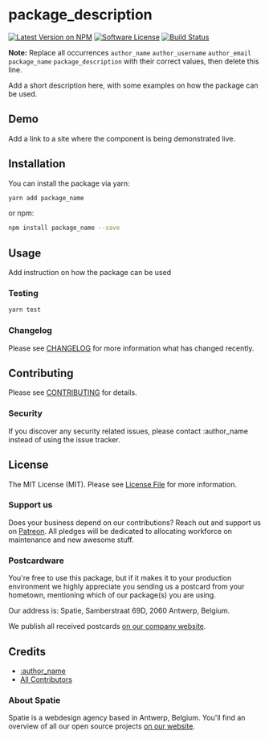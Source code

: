 # package_description

[![Latest Version on NPM](https://img.shields.io/npm/v/package_name.svg?style=flat-square)](https://npmjs.com/package/package_name)
[![Software License](https://img.shields.io/badge/license-MIT-brightgreen.svg?style=flat-square)](LICENSE.md)
[![Build Status](https://img.shields.io/travis/spatie/package_name/master.svg?style=flat-square)](https://travis-ci.org/spatie/package_name)

**Note:** Replace all occurrences ```author_name``` ```author_username``` ```author_email``` ```package_name``` ```package_description``` with their correct values, then delete this line.

Add a short description here, with some examples on how the package can be used.

## Demo

Add a link to a site where the component is being demonstrated live.

## Installation

You can install the package via yarn:

```bash
yarn add package_name
```

or npm:

```bash
npm install package_name --save
```

## Usage

Add instruction on how the package can be used

### Testing

```bash
yarn test
```

### Changelog

Please see [CHANGELOG](CHANGELOG.md) for more information what has changed recently.

## Contributing

Please see [CONTRIBUTING](CONTRIBUTING.md) for details.

### Security

If you discover any security related issues, please contact :author_name instead of using the issue tracker.

## License

The MIT License (MIT). Please see [License File](LICENSE.md) for more information.

### Support us

Does your business depend on our contributions? Reach out and support us on [Patreon](https://www.patreon.com/spatie). 
All pledges will be dedicated to allocating workforce on maintenance and new awesome stuff.

### Postcardware

You're free to use this package, but if it makes it to your production environment we highly appreciate you sending us a postcard from your hometown, mentioning which of our package(s) you are using.

Our address is: Spatie, Samberstraat 69D, 2060 Antwerp, Belgium.

We publish all received postcards [on our company website](https://spatie.be/en/opensource/postcards).

## Credits

- [:author_name](https://github.com/:author_username)
- [All Contributors](../../contributors)

### About Spatie

Spatie is a webdesign agency based in Antwerp, Belgium. You'll find an overview of all our open source projects [on our website](https://spatie.be/opensource).
